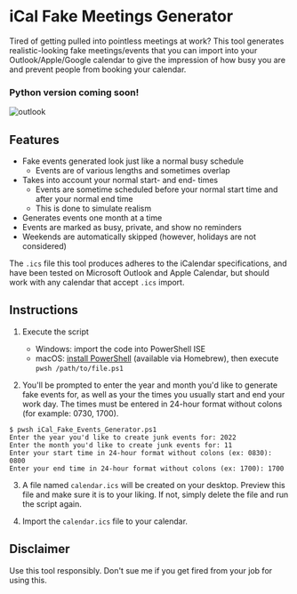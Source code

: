 # iCal Fake Meetings Generator

Tired of getting pulled into pointless meetings at work? This tool generates realistic-looking fake meetings/events that you can import into your Outlook/Apple/Google calendar to give the impression of how busy you are and prevent people from booking your calendar.

### Python version coming soon!

![outlook](https://user-images.githubusercontent.com/40312846/210455165-70c004da-a926-4aa5-9c10-1769dac9724c.png)

## Features
- Fake events generated look just like a normal busy schedule
    - Events are of various lengths and sometimes overlap
- Takes into account your normal start- and end- times
    - Events are sometime scheduled before your normal start time and after your normal end time
    - This is done to simulate realism
- Generates events one month at a time
- Events are marked as busy, private, and show no reminders
- Weekends are automatically skipped (however, holidays are not considered)

The `.ics` file this tool produces adheres to the iCalendar specifications, and have been tested on Microsoft Outlook and Apple Calendar, but should work with any calendar that accept `.ics` import.

## Instructions

1. Execute the script
    - Windows: import the code into PowerShell ISE
    - macOS: [install PowerShell](https://learn.microsoft.com/en-us/powershell/scripting/install/installing-powershell-on-macos) (available via Homebrew), then execute `pwsh /path/to/file.ps1`

2. You'll be prompted to enter the year and month you'd like to generate fake events for, as well as your the times you usually start and end your work day. The times must be entered in 24-hour format without colons (for example: 0730, 1700).

```
$ pwsh iCal_Fake_Events_Generator.ps1 
Enter the year you'd like to create junk events for: 2022
Enter the month you'd like to create junk events for: 11
Enter your start time in 24-hour format without colons (ex: 0830): 0800
Enter your end time in 24-hour format without colons (ex: 1700): 1700
```

3. A file named `calendar.ics` will be created on your desktop. Preview this file and make sure it is to your liking. If not, simply delete the file and run the script again.

4. Import the `calendar.ics` file to your calendar.

## Disclaimer

Use this tool responsibly. Don't sue me if you get fired from your job for using this.
